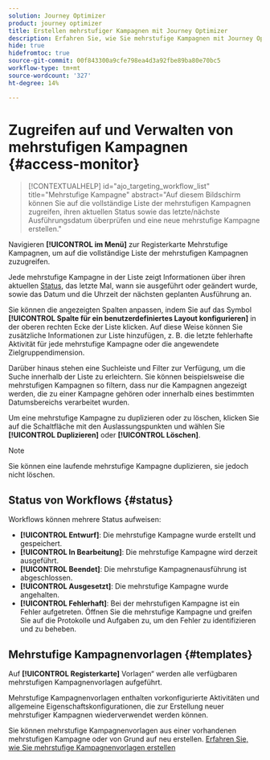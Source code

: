 ```yaml
---
solution: Journey Optimizer
product: journey optimizer
title: Erstellen mehrstufiger Kampagnen mit Journey Optimizer
description: Erfahren Sie, wie Sie mehrstufige Kampagnen mit Journey Optimizer erstellen
hide: true
hidefromtoc: true
source-git-commit: 00f843300a9cfe798ea4d3a92fbe89ba80e70bc5
workflow-type: tm+mt
source-wordcount: '327'
ht-degree: 14%

---
```


# Zugreifen auf und Verwalten von mehrstufigen Kampagnen {#access-monitor}

>[!CONTEXTUALHELP]
>id="ajo_targeting_workflow_list"
>title="Mehrstufige Kampagne"
>abstract="Auf diesem Bildschirm können Sie auf die vollständige Liste der mehrstufigen Kampagnen zugreifen, ihren aktuellen Status sowie das letzte/nächste Ausführungsdatum überprüfen und eine neue mehrstufige Kampagne erstellen."

Navigieren **[!UICONTROL im Menü]** zur Registerkarte Mehrstufige Kampagnen, um auf die vollständige Liste der mehrstufigen Kampagnen zuzugreifen.


Jede mehrstufige Kampagne in der Liste zeigt Informationen über ihren aktuellen [Status](#status), das letzte Mal, wann sie ausgeführt oder geändert wurde, sowie das Datum und die Uhrzeit der nächsten geplanten Ausführung an.

Sie können die angezeigten Spalten anpassen, indem Sie auf das Symbol **[!UICONTROL Spalte für ein benutzerdefiniertes Layout konfigurieren]** in der oberen rechten Ecke der Liste klicken. Auf diese Weise können Sie zusätzliche Informationen zur Liste hinzufügen, z. B. die letzte fehlerhafte Aktivität für jede mehrstufige Kampagne oder die angewendete Zielgruppendimension.

Darüber hinaus stehen eine Suchleiste und Filter zur Verfügung, um die Suche innerhalb der Liste zu erleichtern. Sie können beispielsweise die mehrstufigen Kampagnen so filtern, dass nur die Kampagnen angezeigt werden, die zu einer Kampagne gehören oder innerhalb eines bestimmten Datumsbereichs verarbeitet wurden.

Um eine mehrstufige Kampagne zu duplizieren oder zu löschen, klicken Sie auf die Schaltfläche mit den Auslassungspunkten und wählen Sie **[!UICONTROL Duplizieren]** oder **[!UICONTROL Löschen]**.

>[!NOTE]
>
>Sie können eine laufende mehrstufige Kampagne duplizieren, sie jedoch nicht löschen.

## Status von Workflows {#status}

Workflows können mehrere Status aufweisen:

* **[!UICONTROL Entwurf]**: Die mehrstufige Kampagne wurde erstellt und gespeichert.
* **[!UICONTROL In Bearbeitung]**: Die mehrstufige Kampagne wird derzeit ausgeführt.
* **[!UICONTROL Beendet]**: Die mehrstufige Kampagnenausführung ist abgeschlossen.
* **[!UICONTROL Ausgesetzt]**: Die mehrstufige Kampagne wurde angehalten.
* **[!UICONTROL Fehlerhaft]**: Bei der mehrstufigen Kampagne ist ein Fehler aufgetreten. Öffnen Sie die mehrstufige Kampagne und greifen Sie auf die Protokolle und Aufgaben zu, um den Fehler zu identifizieren und zu beheben.


## Mehrstufige Kampagnenvorlagen {#templates}

Auf **[!UICONTROL Registerkarte]** Vorlagen“ werden alle verfügbaren mehrstufigen Kampagnenvorlagen aufgeführt.

Mehrstufige Kampagnenvorlagen enthalten vorkonfigurierte Aktivitäten und allgemeine Eigenschaftskonfigurationen, die zur Erstellung neuer mehrstufiger Kampagnen wiederverwendet werden können.

Sie können mehrstufige Kampagnenvorlagen aus einer vorhandenen mehrstufigen Kampagne oder von Grund auf neu erstellen. [Erfahren Sie, wie Sie mehrstufige Kampagnenvorlagen erstellen](create-ms-campaign.md#campaign-templates)
